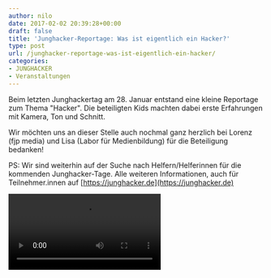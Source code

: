 ```yaml
---
author: nilo
date: 2017-02-02 20:39:28+00:00
draft: false
title: 'Junghacker-Reportage: Was ist eigentlich ein Hacker?'
type: post
url: /junghacker-reportage-was-ist-eigentlich-ein-hacker/
categories:
- JUNGHACKER
- Veranstaltungen
---
```


Beim letzten Junghackertag am 28. Januar entstand eine kleine Reportage zum Thema "Hacker". Die beteiligten Kids machten dabei erste Erfahrungen mit Kamera, Ton und Schnitt.

<!-- more -->
Wir möchten uns an dieser Stelle auch nochmal ganz herzlich bei Lorenz (fjp media) und Lisa (Labor für Medienbildung) für die Beteiligung bedanken!

PS: Wir sind weiterhin auf der Suche nach Helfern/Helferinnen für die kommenden Junghacker-Tage. Alle weiteren Informationen, auch für Teilnehmer.innen auf [https://junghacker.de](https://junghacker.de)

<video><source src="https://eigenbaukombinat.de/2017-01-28_Junghacker.mp4" type="video/mp4"></video>